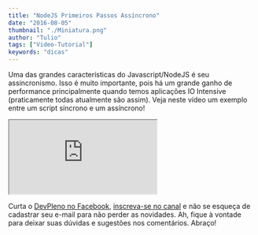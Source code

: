 ```yaml
---
title: "NodeJS Primeiros Passos Assíncrono"
date: "2016-08-05"
thumbnail: "./Miniatura.png"
author: "Tulio"
tags: ["Video-Tutorial"]
keywords: "dicas"
---
```


Uma das grandes características do Javascript/NodeJS é seu assincronismo. Isso é muito importante, pois há um grande ganho de performance principalmente quando temos aplicações IO Intensive (praticamente todas atualmente são assim). Veja neste vídeo um exemplo entre um script síncrono e um assíncrono!


 <div class="embed-responsive embed-responsive-16by9">
  <iframe class="embed-responsive-item" src="https://www.youtube.com/embed/wKqEwKP-E1E" allowfullscreen></iframe>
   </div>
 
 Curta o [DevPleno no Facebook](https://www.facebook.com/devpleno), [inscreva-se no canal](https://www.youtube.com/devplenocom) e não se esqueça de cadastrar seu e-mail para não perder as novidades. Ah, fique à vontade para deixar suas dúvidas e sugestões nos comentários. Abraço!